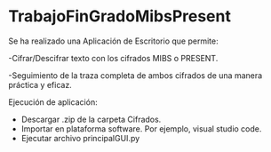 # TrabajoFinGradoMibsPresent

Se ha realizado una Aplicación de Escritorio que permite:

-Cifrar/Descifrar texto con los cifrados MIBS o PRESENT.

-Seguimiento de la traza completa de ambos cifrados de una manera práctica y eficaz.

Ejecución de aplicación:

- Descargar .zip de la carpeta Cifrados.
- Importar en plataforma software. Por ejemplo, visual studio code.
- Ejecutar archivo principalGUI.py

 

